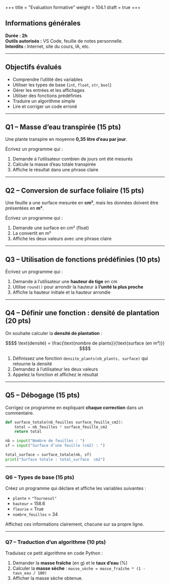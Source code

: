 +++
title = "Evaluation formative"
weight = 104.1
draft = true
+++

## Informations générales

**Durée : 2h**  
**Outils autorisés :** VS Code, feuille de notes personnelle.  
**Interdits :** Internet, site du cours, IA, etc.  

---

## Objectifs évalués

* Comprendre l’utilité des variables
* Utiliser les types de base (`int`, `float`, `str`, `bool`)
* Gérer les entrées et les affichages
* Utiliser des fonctions prédéfinies
* Traduire un algorithme simple
* Lire et corriger un code erroné

---


## **Q1 – Masse d’eau transpirée (15 pts)**

Une plante transpire en moyenne **0,35 litre d’eau par jour**.

Écrivez un programme qui :

1. Demande à l’utilisateur combien de jours ont été mesurés
2. Calcule la masse d’eau totale transpirée
3. Affiche le résultat dans une phrase claire

---

## **Q2 – Conversion de surface foliaire (15 pts)**

Une feuille a une surface mesurée en **cm²**, mais les données doivent être présentées en **m²**.

Écrivez un programme qui :

1. Demande une surface en cm² (float)
2. La convertit en m²
3. Affiche les deux valeurs avec une phrase claire

---

## **Q3 – Utilisation de fonctions prédéfinies (10 pts)**

Écrivez un programme qui :

1. Demande à l’utilisateur une **hauteur de tige** en cm
2. Utilise `round()` pour arrondir la hauteur à **l’unité la plus proche**
3. Affiche la hauteur initiale et la hauteur arrondie

---

## **Q4 – Définir une fonction : densité de plantation (20 pts)**

On souhaite calculer la **densité de plantation** :
```math
$$
\text{densité} = \frac{\text{nombre de plants}}{\text{surface (en m²)}}
$$
```

1. Définissez une fonction `densite_plants(nb_plants, surface)` qui retourne la densité
2. Demandez à l’utilisateur les deux valeurs
3. Appelez la fonction et affichez le résultat

---

## **Q5 – Débogage (15 pts)**

Corrigez ce programme en expliquant **chaque correction** dans un commentaire.

```python
def surface_totale(nb_feuilles surface_feuille_cm2):
    total = nb_feuilles * surface_feuille_cm2
    return total

nb = input("Nombre de feuilles : ")
sf = input("Surface d’une feuille (cm2) : ")

total_surface = surface_totale(nb, sf)
print("Surface totale : total_surface  cm2")
```

---

### **Q6 – Types de base (15 pts)**

Créez un programme qui déclare et affiche les variables suivantes :

* `plante` = `"Tournesol"`
* `hauteur` = 158.6
* `fleurie` = True
* `nombre_feuilles` = 34

Affichez ces informations clairement, chacune sur sa propre ligne.

---

### **Q7 – Traduction d’un algorithme (10 pts)**

Traduisez ce petit algorithme en code Python :

1. Demander la **masse fraîche** (en g) et le **taux d’eau** (%)
2. Calculer la **masse sèche** :
    `masse_sèche = masse_fraîche * (1 - taux_eau / 100)`
3. Afficher la masse sèche obtenue.